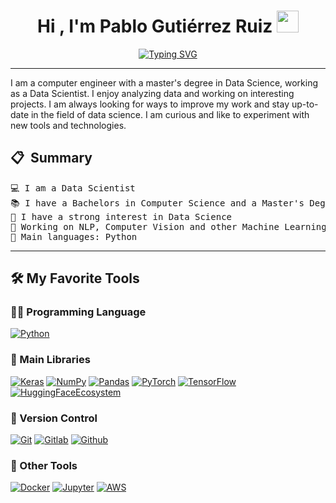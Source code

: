 <h1 align="center">Hi , I'm Pablo Gutiérrez Ruiz <img src="https://media.giphy.com/media/hvRJCLFzcasrR4ia7z/giphy.gif" width="35"></h1>
<p align="center">
  <a href="https://github.com/pablet"><img src="https://readme-typing-svg.herokuapp.com?font=Fira+Code&pause=1000&center=true&vCenter=true&width=435&lines=Data+Scientist;Computer+Engineer;Curious+about+new+technologies" alt="Typing SVG" /></a>
</p>

<hr>

I am a computer engineer with a master's degree in Data Science, working as a Data Scientist. I enjoy analyzing data and working on interesting projects. I am always looking for ways to improve my work and stay up-to-date in the field of data science. I am curious and like to experiment with new tools and technologies.

## 📋 &nbsp;Summary

<pre>
💻 I am a Data Scientist
📚 I have a Bachelors in Computer Science and a Master's Degree in Data Science
📝 I have a strong interest in Data Science
🔭 Working on NLP, Computer Vision and other Machine Learning techniques, such as tree-based techniques
🌟 Main languages: Python
</pre>
<hr>


## 🛠️ My Favorite Tools

### 👨‍💻 Programming Language
<p>
  <a href="https://www.python.org/"><img alt="Python" src="https://img.shields.io/badge/Python%20-%2314354C.svg?logo=python&logoColor=white"></a>
</p>

### 📖 Main Libraries

<p>
    <a href="https://keras.io/"><img alt="Keras" src="https://img.shields.io/badge/Keras%20-%23D00000.svg?logo=Keras&logoColor=white"></a>
    <a href="https://numpy.org/"><img alt="NumPy" src="https://img.shields.io/badge/Numpy%20-%23013243.svg?logo=numpy&logoColor=white"></a>
    <a href="https://pandas.pydata.org/"><img alt="Pandas" src="https://img.shields.io/badge/Pandas%20-%23150458.svg?logo=pandas&logoColor=white"></a>
    <a href="https://pytorch.org/"><img alt="PyTorch" src="https://img.shields.io/badge/PyTorch%20-%23EE4C2C.svg?&logo=PyTorch&logoColor=white"></a>
    <a href="https://www.tensorflow.org/?hl=es-419"><img alt="TensorFlow" src="https://img.shields.io/badge/TensorFlow%20-%23FF6F00.svg?logo=TensorFlow&logoColor=white"></a>
    <a href="https://huggingface.co/"><img alt="HuggingFaceEcosystem" src="https://img.shields.io/badge/HuggingFaceEcosystem-FFFF00"></a>
</p>


### :bookmark: Version Control

<p>
  <a href="https://git-scm.com/"><img alt="Git" src="https://img.shields.io/badge/git%20-%23F05033.svg?&logo=git&logoColor=white"></a>
  <a href="https://gitlab.com/"><img alt="Gitlab" src="https://img.shields.io/badge/gitlab%20-%23181717.svg?&logo=gitlab&logoColor=white"></a>
  <a href="https://github.com/"><img alt="Github" src="https://img.shields.io/badge/github%20-%23121011.svg?&logo=github&logoColor=white"></a>
</p>


### 🧰 Other Tools

<p>
  <a href=""><img alt="Docker" src="https://img.shields.io/badge/docker%20-%230db7ed.svg?&logo=docker&logoColor=white"></a>
  <a href="https://jupyter.org/"><img alt="Jupyter" src="https://img.shields.io/badge/Jupyter%20-%23F37626.svg?&logo=Jupyter&logoColor=white"></a>
  <a href="https://www.docker.com/"><img alt="AWS" src="https://img.shields.io/badge/AWS%20-%23FF9900.svg?&logo=amazon-aws&logoColor=white"></a>
</p>



<!--
### Hi there 👋

**pablet/pablet** is a ✨ _special_ ✨ repository because its `README.md` (this file) appears on your GitHub profile.

Here are some ideas to get you started:

- 🔭 I’m currently working on ...
- 🌱 I’m currently learning ...
- 👯 I’m looking to collaborate on ...
- 🤔 I’m looking for help with ...
- 💬 Ask me about ...
- 📫 How to reach me: ...
- 😄 Pronouns: ...
- ⚡ Fun fact: ...
-->
